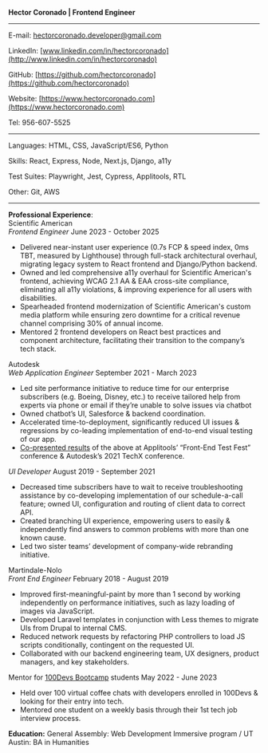 **Hector Coronado | Frontend Engineer**

---

E-mail: [hectorcoronado.developer@gmail.com](mailto:hector.coronado@autodesk.com)

LinkedIn: [www.linkedin.com/in/hectorcoronado](http://www.linkedin.com/in/hectorcoronado)

GitHub: [https://github.com/hectorcoronado](https://github.com/hectorcoronado)

Website: [https://www.hectorcoronado.com](https://www.hectorcoronado.com)

Tel: 956-607-5525

---

Languages: HTML, CSS, JavaScript/ES6, Python

Skills: React, Express, Node, Next.js, Django, a11y

Test Suites: Playwright, Jest, Cypress, Applitools, RTL

Other: Git, AWS

---

**Professional Experience**:  
Scientific American  
_Frontend Engineer_ June 2023 \- October 2025

- Delivered near-instant user experience (0.7s FCP & speed index, 0ms TBT, measured by Lighthouse) through full-stack architectural overhaul, migrating legacy system to React frontend and Django/Python backend.
- Owned and led comprehensive a11y overhaul for Scientific American's frontend, achieving WCAG 2.1 AA & EAA cross-site compliance, eliminating all a11y violations, & improving experience for all users with disabilities.
- Spearheaded frontend modernization of Scientific American's custom media platform while ensuring zero downtime for a critical revenue channel comprising 30% of annual income.
- Mentored 2 frontend developers on React best practices and component architecture, facilitating their transition to the company’s tech stack.

Autodesk  
_Web Application Engineer_ September 2021 \- March 2023

- Led site performance initiative to reduce time for our enterprise subscribers (e.g. Boeing, Disney, etc.) to receive tailored help from experts via phone or email if they’re unable to solve issues via chatbot
- Owned chatbot’s UI, Salesforce & backend coordination.
- Accelerated time-to-deployment, significantly reduced UI issues & regressions by co-leading implementation of end-to-end visual testing of our app.
- [Co-presented results](https://www.youtube.com/watch?v=985_56W4VJc) of the above at Applitools’ “Front-End Test Fest” conference & Autodesk’s 2021 TechX conference.

_UI Developer_ August 2019 \- September 2021

- Decreased time subscribers have to wait to receive troubleshooting assistance by co-developing implementation of our schedule-a-call feature; owned UI, configuration and routing of client data to correct API.
- Created branching UI experience, empowering users to easily & independently find answers to common problems with more than one known cause.
- Led two sister teams’ development of company-wide rebranding initiative.

Martindale-Nolo  
_Front End Engineer_ February 2018 \- August 2019

- Improved first-meaningful-paint by more than 1 second by working independently on performance initiatives, such as lazy loading of images via JavaScript.
- Developed Laravel templates in conjunction with Less themes to migrate UIs from Drupal to internal CMS.
- Reduced network requests by refactoring PHP controllers to load JS scripts conditionally, contingent on the requested UI.
- Collaborated with our backend engineering team, UX designers, product managers, and key stakeholders.

Mentor for [100Devs Bootcamp](https://leonnoel.com/100devs/) students May 2022 \- June 2023

- Held over 100 virtual coffee chats with developers enrolled in 100Devs & looking for their entry into tech.
- Mentored one student on a weekly basis through their 1st tech job interview process.

**Education:** General Assembly: Web Development Immersive program / UT Austin: BA in Humanities
